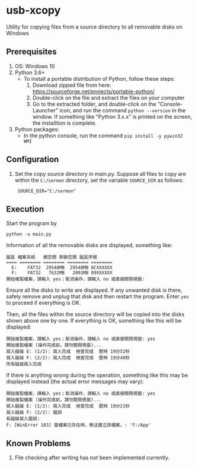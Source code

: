 # usb-xcopy

Utility for copying files from a source directory to all removable disks on Windows

## Prerequisites

1. OS: Windows 10
1. Python 3.6+
    - To install a portable distribution of Python, follow these steps:
        1. Download zipped file from here: https://sourceforge.net/projects/portable-python/
        1. Double-click on the file and extract the files on your computer
        1. Go to the extracted folder, and double-click on the "Console-Launcher" icon, and run the command `python --version` in the window. If something like "Python 3.x.x" is printed on the screen, the installtion is complete.
1. Python packages:
    - In the python console, run the command `pip install -y pywin32 WMI`

## Configuration

1. Set the copy source directory in main.py. Suppose all files to copy are within the `C:/sermon` directory, set the variable `SOURCE_DIR` as follows:

		SOURCE_DIR="C:/sermon"

## Execution

Start the program by

```
python -u main.py
```

Information of all the removable disks are displayed, something like:

```
磁區 檔案系統   總空間 剩餘空間 磁區序號
==== ======== ======== ======== ========
  E:    FAT32  29548MB  29548MB 8CXXXXXX
  F:    FAT32   7632MB   2091MB 09XXXXXX
開始複製檔案，請輸入 yes；取消操作，請輸入 no 或直接關閉視窗:
```

Ensure all the disks to write are displayed. If any unwanted disk is there, safely remove and unplug that disk and then restart the program. Enter `yes` to proceed if everything is OK.

Then, all the files within the source directory will be copied into the disks shown above one by one. If everything is OK, something like this will be displayed:

```
開始複製檔案，請輸入 yes；取消操作，請輸入 no 或直接關閉視窗: yes
開始複製檔案 (操作完成前，請勿關閉視窗)...
寫入磁碟 E: (1/2): 寫入完成  檢查完成  歷時 19分52秒
寫入磁碟 F: (2/2): 寫入完成  檢查完成  歷時 19分48秒
所有磁碟寫入完成
```

If there is anything wrong during the operation, something like this may be displayed instead (the actual error messages may vary):

```
開始複製檔案，請輸入 yes；取消操作，請輸入 no 或直接關閉視窗: yes
開始複製檔案 (操作完成前，請勿關閉視窗)...
寫入磁碟 E: (1/2): 寫入完成  檢查完成  歷時 19分21秒
寫入磁碟 F: (2/2): 錯誤
有磁碟寫入錯誤:
F: [WinError 183] 當檔案已存在時，無法建立該檔案。: 'F:/App'
```

## Known Problems

1. File checking after writing has not been implemented currently.
